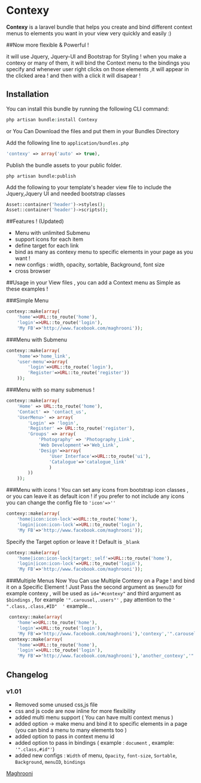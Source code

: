 Contexy
=======

__Contexy__ is a laravel bundle that helps you create and bind different context menus to elements you want in your view very quickly and easily :)

##Now more flexible & Powerful !

it will use Jquery, Jquery-UI and Bootstrap for Styling ! 
when you make a contexy or many of them, it will bind the Context menu to the bindings you specify and whenever user right clicks on those elements ,it will appear in the clicked area ! and then with a click it will disapear ! 

## Installation

You can install this bundle by running the following CLI command:

```php
php artisan bundle:install Contexy
```
or 
You Can Download the files and put them in your Bundles Directory

Add the following line to `application/bundles.php`

```php
'contexy' => array('auto' => true),
```

Publish the bundle assets to your public folder.

```shell
php artisan bundle:publish
```

Add the following to your template's header view file to include the Jquery,Jquery UI and needed bootstrap classes

```php
Asset::container('header')->styles();
Asset::container('header')->scripts();
```

##Features ! (Updated) 

- Menu with unlimited Submenu
- support icons for each item
- define target for each link
- bind as many as contexy menu to specific elements in your page as you want !
- new configs : width, opacity, sortable, Background, font size
- cross browser

##Usage
in your View files , you can add a Context menu as Simple as these examples ! 

###Simple Menu 

```php
contexy::make(array(
	'home'=>URL::to_route('home'),
	'login'=>URL::to_route('login'),
	'My FB'=>'http://www.facebook.com/maghrooni'));
```

###Menu with Submenu

```php
contexy::make(array(
	'home'=>'home_link',
	'user-menu'=>array(
		'login'=>URL::to_route('login'),
		'Register'=>URL::to_route('register'))
	));
```
###Menu with so many submenus ! 

```php
contexy::make(array(
	'Home' => URL::to_route('home'),
	'Contact' => 'contact_us',
	'UserMenu>' => array(
		'Login' => 'login',
		'Register' => URL::to_route('register'),
		'Groups' => array(
			'Photography' => 'Photography_Link',
			'Web Development'=>'Web_Link',
			'Design'=>array(
				'User Interface'=>URL::to_route('ui'),
				'Catalogue'=>'catalogue_link'
				)
		))
	));
```

###Menu with icons ! 
You can set any icons from bootstrap icon classes , or you can leave it as default icon ! 
if you prefer to not include any icons you can change the config file to `'icon'=>''`
	
```php
contexy::make(array(
	'home|icon:icon-lock'=>URL::to_route('home'),
	'login|icon:icon-lock'=>URL::to_route('login'),
	'My FB'=>'http://www.facebook.com/maghrooni'));
```

Specify the Target option or leave it ! Default is `_blank`
```php
contexy::make(array(
	'home|icon:icon-lock|target:_self'=>URL::to_route('home'),
	'login|icon:icon-lock'=>URL::to_route('login'),
	'My FB'=>'http://www.facebook.com/maghrooni'));
```

###Multiple Menus
Now You Can use Multiple Contexy on a Page ! and bind it on a Specific Element !
Just Pass the second argument as `$menuID` for example contexy , will be used as `id="#contexy"`
and third argument as `$bindings` , for example `'".carousel,.users"'` , pay attention to the  `' ".class,.class,#ID"  '` example...
```php
 contexy::make(array(
	'home'=>URL::to_route('home'),
	'login'=>URL::to_route('login'),
	'My FB'=>'http://www.facebook.com/maghrooni'),'contexy','".carousel,.user"');
 contexy::make(array(
	'home'=>URL::to_route('home'),
	'login'=>URL::to_route('login'),
	'My FB'=>'http://www.facebook.com/maghrooni'),'another_contexy','".navbar"');
```
## Changelog

### v1.01
- Removed some unused css,js file
- css and js code are now inline for more flexibility
- added multi menu support ( You can have multi context menus )
- added option -> make menu and bind it to specific elements in a page (you can bind a menu to many elements too ) 
- added option to pass in context menu id
- added option to pass in bindings ( example : `document` , example: `'".class,#id"'`)
- added new configs : `Width` of menu, `Opacity`, `font-size`, `Sortable`, `Background`, `menuID`, `bindings` 

[Maghrooni]

[Maghrooni]: http://www.maghrooni.ir
